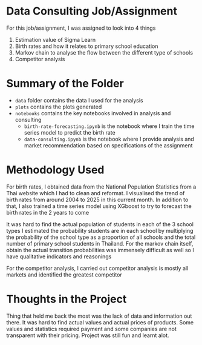 # Data Consulting Job/Assignment 

For this job/assignment, I was assigned to look into 4 things 
1. Estimation value of Sigma Learn
2. Birth rates and how it relates to primary school education
3. Markov chain to analyse the flow between the different type of schools 
4. Competitor analysis 

# Summary of the Folder 

- `data` folder contains the data I used for the analysis 
- `plots` contains the plots generated 
- `notebooks` contains the key notebooks involved in analysis and consulting 
    - `birth-rate-forecasting.ipynb` is the notebook where I train the time series model to predict the birth rate 
    - `data-consulting.ipynb` is the notebook where I provide analysis and market recommendation based on specifications of the assignment   

# Methodology Used 

For birth rates, I obtained data from the National Population Statistics from a Thai website which I had to clean and reformat. 
I visualised the trend of birth rates from around 2004 to 2025 in this current month. In addition to that, I also trained a time series model using XGboost to try to forecast the birth rates in the 2 years to come 

It was hard to find the actual population of students in each of the 3 school types I estimated the probability students are in each school by multiplying the probability of the school type as a proportion of all schools and the total number of primary school students in Thailand. For the markov chain itself, obtain the actual transition probabilities was immensely difficult as well so I have qualitative indicators and reasonings 

For the competitor analysis, I carried out competitor analysis is mostly all markets and identified the greatest competitor

# Thoughts in the Project 

Thing that held me back the most was the lack of data and information out there. It was hard to find actual values and actual prices of products. Some values and statistics required payment and some companies are not transparent with their pricing. 
Project was still fun and learnt alot. 

